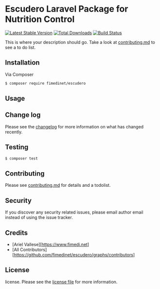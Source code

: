 # Escudero Laravel Package for Nutrition Control

[![Latest Stable Version](https://poser.pugx.org/fimedinet/escudero/v/stable?format=flat)](https://packagist.org/packages/fimedinet/escudero)
[![Total Downloads](https://poser.pugx.org/fimedinet/escudero/downloads?format=flat)](https://packagist.org/packages/fimedinet/escudero)
[![Build Status](https://travis-ci.org/fimedinet/escudero.svg?branch=master)](https://travis-ci.org/fimedinet/escudero)

This is where your description should go. Take a look at [contributing.md](contributing.md) to see a to do list.

## Installation

Via Composer

``` bash
$ composer require fimedinet/escudero
```

## Usage

## Change log

Please see the [changelog](changelog.md) for more information on what has changed recently.

## Testing

``` bash
$ composer test
```

## Contributing

Please see [contributing.md](contributing.md) for details and a todolist.

## Security

If you discover any security related issues, please email author email instead of using the issue tracker.

## Credits

- [Ariel Vallese][https://www.fimedi.net]
- [All Contributors][https://github.com/fimedinet/escudero/graphs/contributors]

## License

license. Please see the [license file](license.md) for more information.

[ico-version]: https://img.shields.io/packagist/v/fimedinet/escudero.svg?style=flat-square
[ico-downloads]: https://img.shields.io/packagist/dt/fimedinet/escudero.svg?style=flat-square
[ico-travis]: https://img.shields.io/travis/fimedinet/escudero/master.svg?style=flat-square
[ico-styleci]: https://styleci.io/repos/12345678/shield

[link-packagist]: https://packagist.org/packages/fimedinet/escudero
[link-downloads]: https://packagist.org/packages/fimedinet/escudero
[link-travis]: https://travis-ci.org/fimedinet/escudero
[link-styleci]: https://styleci.io/repos/12345678
[link-author]: https://github.com/fimedinet
[link-contributors]: ../../contributors]
